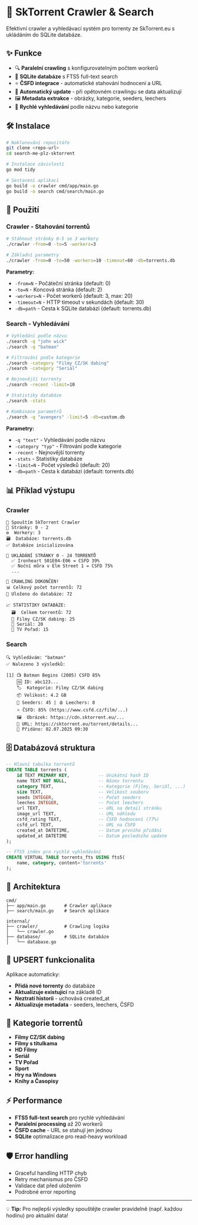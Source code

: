 # 🚀 SkTorrent Crawler & Search

Efektivní crawler a vyhledávací systém pro torrenty ze SkTorrent.eu s ukládáním do SQLite databáze.

## ✨ Funkce

- 🔍 **Paralelní crawling** s konfigurovatelným počtem workerů
- 💾 **SQLite databáze** s FTS5 full-text search
- ⭐ **ČSFD integrace** - automatické stahování hodnocení a URL
- 🔄 **Automatický update** - při opětovném crawlingu se data aktualizují
- 🖼️ **Metadata extrakce** - obrázky, kategorie, seeders, leechers
- 🔎 **Rychlé vyhledávání** podle názvu nebo kategorie

## 🛠️ Instalace

```bash
# Naklonování repozitáře
git clone <repo-url>
cd search-me-plz-sktorrent

# Instalace závislostí
go mod tidy

# Sestavení aplikací
go build -o crawler cmd/app/main.go
go build -o search cmd/search/main.go
```

## 🚀 Použití

### Crawler - Stahování torrentů

```bash
# Stáhnout stránky 0-5 se 3 workery
./crawler -from=0 -to=5 -workers=3

# Základní parametry
./crawler -from=0 -to=50 -workers=10 -timeout=60 -db=torrents.db
```

**Parametry:**
- `-from=N` - Počáteční stránka (default: 0)
- `-to=N` - Koncová stránka (default: 2)
- `-workers=N` - Počet workerů (default: 3, max: 20)
- `-timeout=N` - HTTP timeout v sekundách (default: 30)
- `-db=path` - Cesta k SQLite databázi (default: torrents.db)

### Search - Vyhledávání

```bash
# Vyhledání podle názvu
./search -q "john wick"
./search -q "batman"

# Filtrování podle kategorie
./search -category "Filmy CZ/SK dabing"
./search -category "Seriál"

# Nejnovější torrenty
./search -recent -limit=10

# Statistiky databáze
./search -stats

# Kombinace parametrů
./search -q "avengers" -limit=5 -db=custom.db
```

**Parametry:**
- `-q "text"` - Vyhledávání podle názvu
- `-category "typ"` - Filtrování podle kategorie
- `-recent` - Nejnovější torrenty
- `-stats` - Statistiky databáze
- `-limit=N` - Počet výsledků (default: 20)
- `-db=path` - Cesta k databázi (default: torrents.db)

## 📊 Příklad výstupu

### Crawler
```
🚀 Spouštím SkTorrent Crawler
📄 Stránky: 0 - 2
⚙️  Workery: 3
🗃️  Databáze: torrents.db
✅ Databáze inicializována

💾 UKLÁDÁNÍ STRÁNKY 0 - 24 TORRENTŮ
  ✅ Ironheart S01E04-E06 = CSFD 39%
  ✅ Noční můra v Elm Street 1 = CSFD 75%
  ...

🎉 CRAWLING DOKONČEN!
📊 Celkový počet torrentů: 72
💾 Uloženo do databáze: 72

📈 STATISTIKY DATABÁZE:
  🗃️  Celkem torrentů: 72
  📁 Filmy CZ/SK dabing: 25
  📁 Seriál: 20
  📁 TV Pořad: 15
```

### Search
```
🔍 Vyhledávám: "batman"
✅ Nalezeno 3 výsledků:

[1] 📺 Batman Begins (2005) CSFD 85%
    🆔 ID: abc123...
    🏷️  Kategorie: Filmy CZ/SK dabing
    📦 Velikost: 4.2 GB
    🌱 Seeders: 45 | 🩸 Leechers: 8
    ⭐ ČSFD: 85% (https://www.csfd.cz/film/...)
    🖼️  Obrázek: https://cdn.sktorrent.eu/...
    🔗 URL: https://sktorrent.eu/torrent/details...
    📅 Přidáno: 02.07.2025 09:30
```

## 🗄️ Databázová struktura

```sql
-- Hlavní tabulka torrentů
CREATE TABLE torrents (
    id TEXT PRIMARY KEY,           -- Unikátní hash ID
    name TEXT NOT NULL,            -- Název torrentu
    category TEXT,                 -- Kategorie (Filmy, Seriál, ...)
    size TEXT,                     -- Velikost souboru
    seeds INTEGER,                 -- Počet seeders
    leeches INTEGER,               -- Počet leechers
    url TEXT,                      -- URL na detail stránku
    image_url TEXT,                -- URL náhledu
    csfd_rating TEXT,              -- ČSFD hodnocení (77%)
    csfd_url TEXT,                 -- URL na ČSFD
    created_at DATETIME,           -- Datum prvního přidání
    updated_at DATETIME            -- Datum posledního update
);

-- FTS5 index pro rychlé vyhledávání
CREATE VIRTUAL TABLE torrents_fts USING fts5(
    name, category, content='torrents'
);
```

## 🔧 Architektura

```
cmd/
├── app/main.go       # Crawler aplikace
├── search/main.go    # Search aplikace

internal/
├── crawler/          # Crawling logika
│   └── crawler.go
├── database/         # SQLite databáze
│   └── database.go
```

## 🚨 UPSERT funkcionalita

Aplikace automaticky:
- **Přidá nové torrenty** do databáze
- **Aktualizuje existující** na základě ID
- **Neztratí historii** - uchovává created_at
- **Aktualizuje metadata** - seeders, leechers, ČSFD

## 🎯 Kategorie torrentů

- **Filmy CZ/SK dabing**
- **Filmy s titulkama**
- **HD Filmy**
- **Seriál**
- **TV Pořad**
- **Sport**
- **Hry na Windows**
- **Knihy a Časopisy**

## ⚡ Performance

- **FTS5 full-text search** pro rychlé vyhledávání
- **Paralelní processing** až 20 workerů
- **ČSFD cache** - URL se stahují jen jednou
- **SQLite** optimalizace pro read-heavy workload

## 🛡️ Error handling

- Graceful handling HTTP chyb
- Retry mechanismus pro ČSFD
- Validace dat před uložením
- Podrobné error reporting

---

💡 **Tip:** Pro nejlepší výsledky spouštějte crawler pravidelně (např. každou hodinu) pro aktuální data!